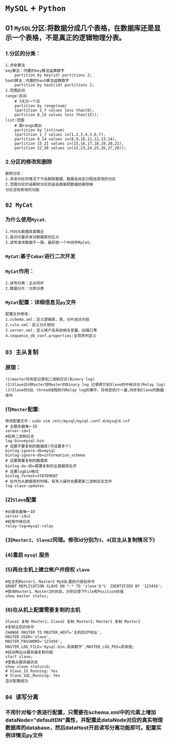 # `MySQL` + `Python`
## 01 `MySQL`分区:将数据分成几个表格，在数据库还是显示一个表格，不是真正的逻辑物理分表。
### 1.分区的分类：
    1.求余算法
    key算法：内置的key算法运算数字
        partition by key(id) partitions 2;
    hash算法：内置的hash算法运算数字
        partition by hash(id) partitions 2;
    2.范围区间
    range:区间
        # 7天分一个区
        partition by range(num)
        (partition 1_7 values less than(8),
        partition 8_14 values less than(15));
    list:范围
        # 跟range类似
        partition by list(num)
        (partition 1_7 values in(1,2,3,4,5,6,7),
        partition 8_14 values in(8,9,10,11,12,13,14),
        partition 15_21 values in(15,16,17,18,19,20,21),
        partition 22_28 values in(22,23,24,25,26,27,28));
### 2.分区的修改和删除
    删除分区：
    1.求余分区的情况下不会删除数据，数据会自定分配给其他的分区
    2.范围分区的话删除分区的话会直接把数据给删除掉
    分区没有修改的功能
## `02 MyCat`
### 为什么使用`Mycat`.
    1.代码与数据库紧耦合
    2.高访问量并发对数据库的压力
    3.读写请求数据不一致。最好放一个中间件MyCat。
### `MyCat`:基于`Cobar`进行二次开发
### `MyCat`作用：
    1.读写分离：主从同步
    2.数据分片：分库分表
### `MyCat`配置：详细信息见`py`文件
    配置文件修改：
    1.schema.xml：定义逻辑库，表，分片结点内容
    2.rule.xml：定义分片规则
    3.server.xml：定义用户及系统相关变量，如端口等
    4.sequence_db_conf.properties:全局序列定义
## `03 主从复制`
### 原理：
    (1)master将改变记录到二进制日志(Binary log)
    (2)Slave访问Master将Master的Binary log 记录拷贝到Slave的中继日志(Relay log)
    (3)Slave的SQL thread线程执行Relay log的事件，将改变执行一遍,同步到Slave的数据库中
### (1)`Master`配置:
    修改配置文件：sudo vim /etc/mysql/mysql.conf.d/mysqld.cnf
    # 主服务器唯一ID
    server-id=1
    #启用二进制日志
    log-bin=mysql-bin
    # 设置不要复制的数据库(可设置多个)
    binlog-ignore-db=mysql
    binlog-ignore-db=information_schema
    # 设置需要复制的数据库
    binlog-do-db=需要复制的主数据库名字
    # 设置logbin格式
    binlog_format=STATEMENT
    # 在作为从数据库的时候，有写入操作也要更新二进制日志文件
    log-slave-updates
### (2)`Slave`配置
    #从服务器唯一ID
    server-id=2
    #启用中继日志
    relay-log=mysql-relay
### (3)`Master2`、`Slave2`同理。修改id分别为`3`、`4`(双主从复制情况下)
### (4)重启 `mysql` 服务
### (5)两台主机上建立帐户并授权 `slave`
    #在主机Master1、Master2 MySQL里执行授权命令
    GRANT REPLICATION SLAVE ON *.* TO 'slave'@'%' IDENTIFIED BY '123456';
    #查询Master1、Master2的状态，分别记录下File和Position的值
    show master status;
### (6)在从机上配置需要复制的主机
    Slava1 复制 Master1，Slava2 复制 Master2，Master1 复制 Master2
    #复制主机的命令
    CHANGE MASTER TO MASTER_HOST='主机的IP地址',
    MASTER_USER='slave',
    MASTER_PASSWORD='123456',
    MASTER_LOG_FILE='mysql-bin.具体数字',MASTER_LOG_POS=具体值;
    #启动两台从服务器复制功能
    start slave;
    #查看从服务器状态
    show slave status\G;
    # Slave_IO_Running: Yes
    # Slave_SQL_Running: Yes
    显示配置成功
## `04 读写分离`
### 不用针对每个表进行配置，只需要在schema.xml中的元素上增加dataNode="defaultDN"属性，并配置此dataNode对应的真实物理数据库的database，然后dataHost开启读写分离功能即可。配置实例详情见py文件
